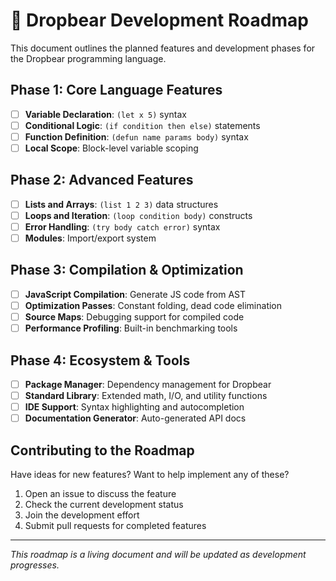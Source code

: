 # 🚀 Dropbear Development Roadmap

This document outlines the planned features and development phases for the Dropbear programming language.

## **Phase 1: Core Language Features**
- [ ] **Variable Declaration**: `(let x 5)` syntax
- [ ] **Conditional Logic**: `(if condition then else)` statements
- [ ] **Function Definition**: `(defun name params body)` syntax
- [ ] **Local Scope**: Block-level variable scoping

## **Phase 2: Advanced Features**
- [ ] **Lists and Arrays**: `(list 1 2 3)` data structures
- [ ] **Loops and Iteration**: `(loop condition body)` constructs
- [ ] **Error Handling**: `(try body catch error)` syntax
- [ ] **Modules**: Import/export system

## **Phase 3: Compilation & Optimization**
- [ ] **JavaScript Compilation**: Generate JS code from AST
- [ ] **Optimization Passes**: Constant folding, dead code elimination
- [ ] **Source Maps**: Debugging support for compiled code
- [ ] **Performance Profiling**: Built-in benchmarking tools

## **Phase 4: Ecosystem & Tools**
- [ ] **Package Manager**: Dependency management for Dropbear
- [ ] **Standard Library**: Extended math, I/O, and utility functions
- [ ] **IDE Support**: Syntax highlighting and autocompletion
- [ ] **Documentation Generator**: Auto-generated API docs

## **Contributing to the Roadmap**

Have ideas for new features? Want to help implement any of these? 

1. Open an issue to discuss the feature
2. Check the current development status
3. Join the development effort
4. Submit pull requests for completed features

---

*This roadmap is a living document and will be updated as development progresses.*
